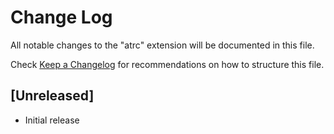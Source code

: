 # Change Log

All notable changes to the "atrc" extension will be documented in this file.

Check [Keep a Changelog](http://keepachangelog.com/) for recommendations on how to structure this file.

## [Unreleased]

- Initial release